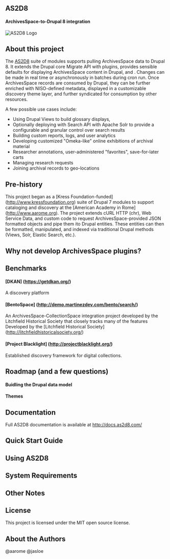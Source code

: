 ## AS2D8
#### ArchivesSpace-to-Drupal 8 integration

![AS2D8 Logo]()

## About this project
The [AS2D8](https://www.as2d8.com/) suite of modules supports pulling ArchivesSpace data to Drupal 8. It extends the Drupal core Migrate API with plugins, provides sensible defaults for displaying ArchivesSpace content in Drupal, and . Changes can be made in real time or asynchronously in batches during cron run. Once ArchivesSpace records are consumed by Drupal, they can be further enriched with NISO-defined metadata, displayed in a customizable discovery theme layer, and further syndicated for consumption by other resources. 

A few possible use cases include:
- Using Drupal Views to build glossary displays, 
- Optionally deploying with Search API with Apache Solr to provide a configurable and granular control over search results 
- Building custom reports, logs, and user analytics
- Developing customized "Omeka-like" online exhibitions of archival material
- Researcher annotations, user-administered "favorites", save-for-later carts
- Managing research requests
- Joining archival records to geo-locations

## Pre-history
This project began as a [Kress Foundation-funded] (http://www.kressfoundation.org) suite of Drupal 7 modules to support cataloging and discovery at the [American Academy in Rome] (http://www.aarome.org). The project extends cURL HTTP (chr), Web Service Data, and custom code to request ArchivesSpace-provided JSON formatted objects and pipe them ito Drupal entities. These entities can then be formatted, manipulated, and indexed via traditional Drupal methods (Views, Solr, Elastic Search, etc.).

## Why not develop ArchivesSpace plugins?

## Benchmarks
#### [DKAN] (https://getdkan.org/)
A discovery platform 

#### [BentoSpace] (http://demo.martinezdev.com/bento/search/)
An ArchivesSpace-CollectionSpace integration project developed by the Litchfield Historical Society that closely tracks many of the features Developed by the [Litchfield Historical Society] (http://litchfieldhistoricalsociety.org/)

#### [Project Blacklight] (http://projectblacklight.org/)
Established discovery framework for digital collections.


## Roadmap (and a few questions)

#### Buidling the Drupal data model

#### Themes

## Documentation

Full AS2D8 documentation is available at http://docs.as2d8.com/

## Quick Start Guide

## Using AS2D8

## System Requirements

## Other Notes

## License

This project is licensed under the MIT open source license.

## About the Authors

@aarome
@jasloe
